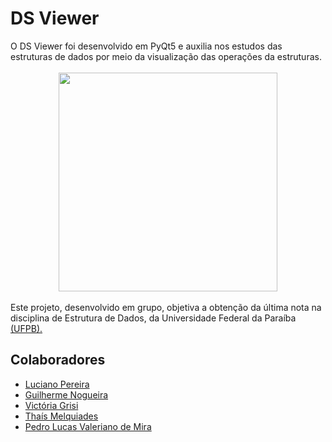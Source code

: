 # DS Viewer

<div> O DS Viewer foi desenvolvido em PyQt5 e auxilia nos estudos das estruturas de dados por meio da visualização das operações da estruturas. </div>

<br>
    <div align="center">
    <img src="https://github.com/luci18530/PROJETOED/blob/main/assets/telaInicial.png" width = "350" height = "350" tilte = "Imagem tela incial">
    </div>
</br>

<div> Este projeto, desenvolvido em grupo, objetiva a obtenção da última nota na disciplina de Estrutura de Dados, da Universidade Federal da Paraíba <a href = http://ci.ufpb.br/>(UFPB).</a>

## Colaboradores
- [Luciano Pereira](https://github.com/luci18530)
- [Guilherme Nogueira](https://github.com/guigasauro)
- [Victória Grisi](https://github.com/voczie)
- [Thaís Melquiades](https://github.com/tmelquiades)
- [Pedro Lucas Valeriano de Mira](https://github.com/JovemPedr0)
